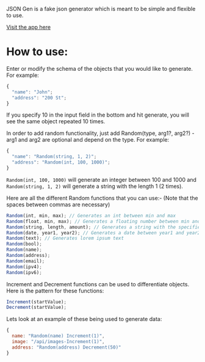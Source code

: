 JSON Gen is a fake json generator which is meant to be simple and flexible to use.

[Visit the app here](https://jsongen.netlify.app/)

# How to use:

Enter or modify the schema of the objects that you would like to generate. For example:

```javascript
{
  "name": "John";
  "address": "200 St";
}
```

If you specify 10 in the input field in the bottom and hit generate, you will see the same object repeated 10 times.

In order to add random functionality, just add Random(type, arg1?, arg2?) - arg1 and arg2 are optional and depend on the type. For example:

```javascript
{
  "name": "Random(string, 1, 2)";
  "address": "Random(int, 100, 1000)";
}
```

`Random(int, 100, 1000)` will generate an integer between 100 and 1000 and `Random(string, 1, 2)` will generate a string with the length 1 (2 times).

Here are all the different Random functions that you can use:- (Note that the spaces between commas are necessary)

```javascript
Random(int, min, max); // Generates an int between min and max
Random(float, min, max); // Generates a floating number between min and max rounded to 4 decimal places
Random(string, length, amount); // Generates a string with the specified length (amount times)
Random(date, year1, year2); // Generates a date between year1 and year2
Random(text); // Generates lorem ipsum text
Random(bool);
Random(name);
Random(address);
Random(email);
Random(ipv4);
Random(ipv6);
```

Increment and Decrement functions can be used to differentiate objects. Here is the pattern for these functions:

```javascript
Increment(startValue);
Decrement(startValue);
```

Lets look at an example of these being used to generate data:

```javascript
{
  name: "Random(name) Increment(1)",
  image: "/api/images-Increment(1)",
  address: "Random(address) Decrement(50)"
}
```
